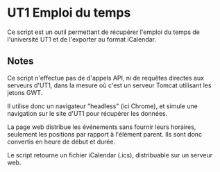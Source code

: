 # UT1 Emploi du temps

Ce script est un outil permettant de récupérer l'emploi du temps de l'université UT1 et de l'exporter au format iCalendar.

## Notes

Ce script n'effectue pas de d'appels API, ni de requêtes directes aux serveurs d'UT1, dans la mesure où c'est un serveur Tomcat utilisant les jetons GWT.  

Il utilise donc un navigateur "headless" (ici Chrome), et simule une navigation sur le site d'UT1 pour récupérer les données.  
  
La page web distribue les événements sans fournir leurs horaires, seulement les positions par rapport à l'élément parent. Ils sont donc convertis en heure de début et durée.  
  
Le script retourne un fichier iCalendar (.ics), distribuable sur un serveur web.